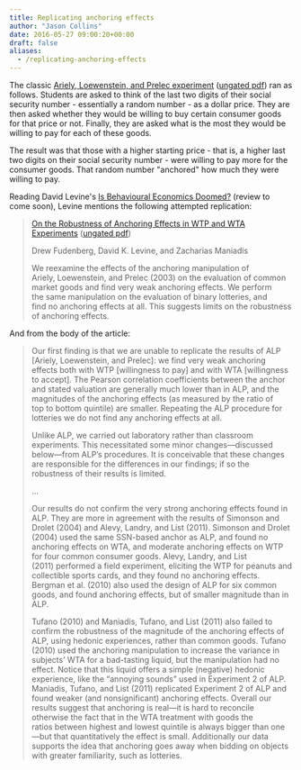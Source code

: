 ```yaml
---
title: Replicating anchoring effects
author: "Jason Collins"
date: 2016-05-27 09:00:20+00:00
draft: false
aliases:
  - /replicating-anchoring-effects
---
```


The classic [Ariely, Loewenstein, and Prelec experiment](http://qje.oxfordjournals.org/content/118/1/73.short) ([ungated pdf](http://www.cmu.edu/dietrich/sds/docs/loewenstein/CoherentArbit.pdf)) ran as follows. Students are asked to think of the last two digits of their social security number - essentially a random number - as a dollar price. They are then asked whether they would be willing to buy certain consumer goods for that price or not. Finally, they are asked what is the most they would be willing to pay for each of these goods.

The result was that those with a higher starting price - that is, a higher last two digits on their social security number - were willing to pay more for the consumer goods. That random number "anchored" how much they were willing to pay.

Reading David Levine's [Is Behavioural Economics Doomed?](http://www.openbookpublishers.com/product/77) (review to come soon), Levine mentions the following attempted replication:

>[On the Robustness of Anchoring Effects in WTP and WTA Experiments](https://www.aeaweb.org/articles?id=10.1257/mic.4.2.131) ([ungated pdf](http://scholar.harvard.edu/files/fudenberg/files/on_the_robustness_of_anchoring.pdf?m=1360041920))
>
>Drew Fudenberg, David K. Levine, and Zacharias Maniadis
>
>We reexamine the effects of the anchoring manipulation of Ariely, Loewenstein, and Prelec (2003) on the evaluation of common market goods and find very weak anchoring effects. We perform the same manipulation on the evaluation of binary lotteries, and find no anchoring effects at all. This suggests limits on the robustness of anchoring effects.

And from the body of the article:

>Our first finding is that we are unable to replicate the results of ALP [Ariely, Loewenstein, and Prelec]: we find very weak anchoring effects both with WTP [willingness to pay] and with WTA [willingness to accept]. The Pearson correlation coefficients between the anchor and stated valuation are generally much lower than in ALP, and the magnitudes of the anchoring effects (as measured by the ratio of top to bottom quintile) are smaller. Repeating the ALP procedure for lotteries we do not find any anchoring effects at all.
>
>Unlike ALP, we carried out laboratory rather than classroom experiments. This necessitated some minor changes—discussed below—from ALP’s procedures. It is conceivable that these changes are responsible for the differences in our findings; if so the robustness of their results is limited.
>
>...
>
>Our results do not confirm the very strong anchoring effects found in ALP. They are more in agreement with the results of Simonson and Drolet (2004) and Alevy, Landry, and List (2011). Simonson and Drolet (2004) used the same SSN-based anchor as ALP, and found no anchoring effects on WTA, and moderate anchoring effects on WTP for four common consumer goods. Alevy, Landry, and List (2011) performed a field experiment, eliciting the WTP for peanuts and collectible sports cards, and they found no anchoring effects. Bergman et al. (2010) also used the design of ALP for six common goods, and found anchoring effects, but of smaller magnitude than in ALP.
>
>Tufano (2010) and Maniadis, Tufano, and List (2011) also failed to confirm the robustness of the magnitude of the anchoring effects of ALP, using hedonic experiences, rather than common goods. Tufano (2010) used the anchoring manipulation to increase the variance in subjects’ WTA for a bad-tasting liquid, but the manipulation had no effect. Notice that this liquid offers a simple (negative) hedonic experience, like the “annoying sounds” used in Experiment 2 of ALP. Maniadis, Tufano, and List (2011) replicated Experiment 2 of ALP and found weaker (and nonsignificant) anchoring effects. Overall our results suggest that anchoring is real—it is hard to reconcile otherwise the fact that in the WTA treatment with goods the ratios between highest and lowest quintile is always bigger than one—but that quantitatively the effect is small. Additionally our data supports the idea that anchoring goes away when bidding on objects with greater familiarity, such as lotteries.
